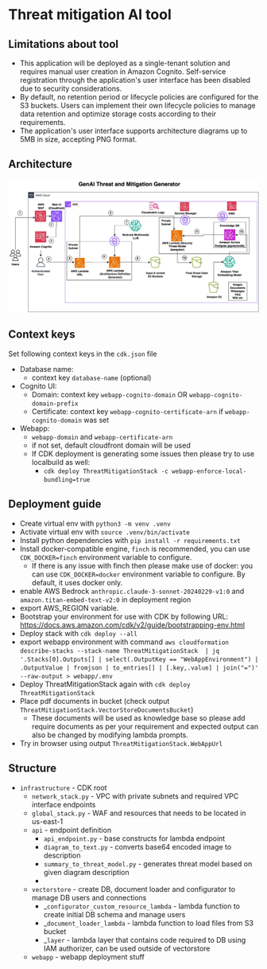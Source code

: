 # Threat mitigation AI tool

## Limitations about tool
- This application will be deployed as a single-tenant solution and requires manual user creation in Amazon Cognito. Self-service registration through the application's user interface has been disabled due to security considerations.
- By default, no retention period or lifecycle policies are configured for the S3 buckets. Users can implement their own lifecycle policies to manage data retention and optimize storage costs according to their requirements.
- The application's user interface supports architecture diagrams up to 5MB in size, accepting PNG format.

## Architecture

  <p align="center">
    <img src="threat-mitigation.jpg" alt="Architecture Image">
  </p>

## Context keys
Set following context keys in the `cdk.json` file
- Database name:
  - context key `database-name` (optional) 
- Cognito UI:
  - Domain: context key `webapp-cognito-domain` OR `webapp-cognito-domain-prefix`
  - Certificate: context key `webapp-cognito-certificate-arn` if `webapp-cognito-domain` was set
- Webapp: 
  - `webapp-domain` and `webapp-certificate-arn`
  - if not set, default cloudfront domain will be used
  - If CDK deployment is generating some issues then please try to use localbuild as well:
    - `cdk deploy ThreatMitigationStack -c webapp-enforce-local-bundling=true`

## Deployment guide
- Create virtual env with `python3 -m venv .venv`
- Activate virtual env with `source .venv/bin/activate`
- Install python dependencies with `pip install -r requirements.txt`
- Install docker-compatible engine, `finch` is recommended, you can use `CDK_DOCKER=finch` environment variable to configure.
    - If there is any issue with finch then please make use of docker:  you can use `CDK_DOCKER=docker` environment variable to configure. By default, it uses docker only.
- enable AWS Bedrock `anthropic.claude-3-sonnet-20240229-v1:0` and `amazon.titan-embed-text-v2:0` in deployment region
- export AWS_REGION variable. 
- Bootstrap your environment for use with CDK by following URL: https://docs.aws.amazon.com/cdk/v2/guide/bootstrapping-env.html
- Deploy stack with `cdk deploy --all`
- export webapp environment with command `aws cloudformation describe-stacks --stack-name ThreatMitigationStack  | jq '.Stacks[0].Outputs[] | select(.OutputKey == "WebAppEnvironment") | .OutputValue | fromjson | to_entries[] | [.key,.value] | join("=")' --raw-output > webapp/.env`
- Deploy ThreatMitigationStack again with `cdk deploy ThreatMitigationStack`
- Place pdf documents in bucket (check output `ThreatMitigationStack.VectorStoreDocumentsBucket`)
  - These documents will be used as knowledge base so please add require documents as per your requirement and expected output can also be changed by modifying lambda prompts.
- Try in browser using output `ThreatMitigationStack.WebAppUrl`

## Structure

- `infrastructure` - CDK root
  - `network_stack.py` - VPC with private subnets and required VPC interface endpoints
  - `global_stack.py` - WAF and resources that needs to be located in us-east-1
  - `api` - endpoint definition
    - `api_endpoint.py` - base constructs for lambda endpoint
    - `diagram_to_text.py` - converts base64 encoded image to description
    - `summary_to_threat_model.py` - generates threat model based on given diagram description
    - 
  - `vectorstore` - create DB, document loader and configurator to manage DB users and connections
    - _`configurator_custom_resource_lambda` - lambda function to create initial DB schema and manage users
    - _`document_loader_lambda` - lambda function to load files from S3 bucket
    - _`layer` - lambda layer that contains code required to DB using IAM authorizer, can be used outside of vectorstore
  - `webapp` - webapp deployment stuff
